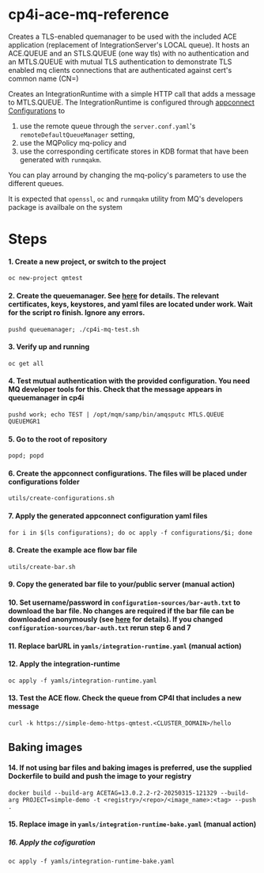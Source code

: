 # cp4i-ace-mq-reference
Creates a TLS-enabled quemanager to be used with the included ACE application (replacement of IntegrationServer's LOCAL queue). It hosts an ACE.QUEUE and an STLS.QUEUE (one way tls) with no authentication and an MTLS.QUEUE with mutual TLS authentication to demonstrate TLS enabled mq clients connections that are authenticated against cert's common name (CN=)

Creates an IntegrationRuntime with a simple HTTP call that adds a message to MTLS.QUEUE. The IntegrationRuntime is configured through [appconnect Configurations](https://www.ibm.com/docs/en/app-connect/13.0?topic=reference-configuration-types) to
1. use the remote queue through the `server.conf.yaml`'s `remoteDefaultQueueManager` setting, 
2. use the MQPolicy mq-policy and
3. use the corresponding certificate stores in KDB format that have been generated with `runmqakm`.

You can play arround by changing the mq-policy's parameters to use the different queues.

It is expected that `openssl`, `oc` and `runmqakm` utility from MQ's developers package is availbale on the system

# Steps
#### 1. Create a new project, or switch to the project
`oc new-project qmtest` 
		
#### 2. Create the queuemanager. See [here](queuemanager/README.md) for details. The relevant certificates, keys, keystores, and yaml files are located under work. Wait for the script ro finish. Ignore any errors.
`pushd queuemanager; ./cp4i-mq-test.sh`

#### 3. Verify up and running
`oc get all`

#### 4. Test mutual authentication with the provided configuration. You need MQ developer tools for this. Check that the message appears in queuemanager in cp4i
`pushd work; echo TEST | /opt/mqm/samp/bin/amqsputc MTLS.QUEUE QUEUEMGR1`

#### 5. Go to the root of repository
`popd; popd`

#### 6. Create the appconnect configurations. The files will be placed under configurations folder
`utils/create-configurations.sh`

#### 7. Apply the generated appconnect configuration yaml files
`for i in $(ls configurations); do oc apply -f configurations/$i; done`

#### 8. Create the example ace flow bar file
`utils/create-bar.sh`

#### 9. Copy the generated bar file to your/public server (manual action)

#### 10. Set username/password in `configuration-sources/bar-auth.txt` to download the bar file. No changes are required if the bar file can be downloaded anonymously (see [here](https://www.ibm.com/docs/en/app-connect/13.0?topic=types-barauth-type) for details). If you changed `configuration-sources/bar-auth.txt` rerun step 6 and 7

#### 11. Replace barURL in `yamls/integration-runtime.yaml` (manual action)

#### 12. Apply the integration-runtime
`oc apply -f yamls/integration-runtime.yaml`

#### 13. Test the ACE flow. Check the queue from CP4I that includes a new message
`curl -k https://simple-demo-https-qmtest.<CLUSTER_DOMAIN>/hello`

## Baking images
#### 14. If not using bar files and baking images is preferred, use the supplied Dockerfile to build and push the image to your registry
`docker build --build-arg ACETAG=13.0.2.2-r2-20250315-121329 --build-arg PROJECT=simple-demo -t <registry>/<repo>/<image_name>:<tag> --push .`

#### 15. Replace image in `yamls/integration-runtime-bake.yaml` (manual action)

##### 16. Apply the cofiguration
`oc apply -f yamls/integration-runtime-bake.yaml`



